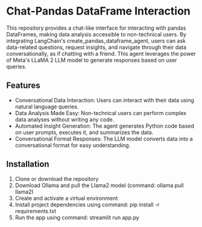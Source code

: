 # Chat-Pandas DataFrame Interaction

This repository provides a chat-like interface for interacting with pandas DataFrames, making data analysis accessible to non-technical users. By integrating LangChain's create_pandas_dataframe_agent, users can ask data-related questions, request insights, and navigate through their data conversationally, as if chatting with a friend. This agent leverages the power of Meta's LLaMA 2 LLM model to generate responses based on user queries.

## Features
* Conversational Data Interaction: Users can interact with their data using natural language queries.
* Data Analysis Made Easy: Non-technical users can perform complex data analyses without writing any code.
* Automated Insight Generation: The agent generates Python code based on user prompts, executes it, and summarizes the data.
* Conversational Format Responses: The LLM model converts data into a conversational format for easy understanding.

## Installation
1. Clone or download the repository
2. Download Ollama and pull the Llama2 model (command: ollama pull llama2)
4. Create and activate a virtual environment
3. Install project dependencies using command: pip install -r requirements.txt
4. Run the app using command: streamlit run app.py

